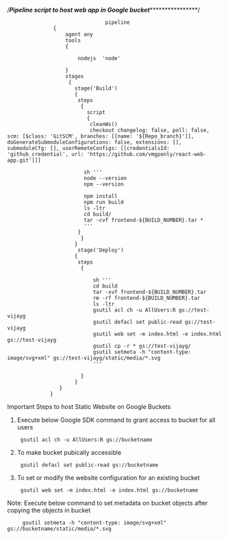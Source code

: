 /*********************************Pipeline script to host web app in Google bucket*************************************************/

                                    pipeline 
                   {
                       agent any    
                       tools
                       {
                           
                           nodejs  'node'

                       }
                       stages 
                        {
                          stage('Build') 
                          {
                           steps 
                            {
                              script
                              {   
                               cleanWs()
                               checkout changelog: false, poll: false, scm: [$class: 'GitSCM', branches: [[name: '${Repo_branch}']], doGenerateSubmoduleConfigurations: false, extensions: [], submoduleCfg: [], userRemoteConfigs: [[credentialsId: 'github_credential', url: 'https://github.com/vmgponly/react-web-app.git']]]
                             
                             sh '''
                             node --version
                             npm --version
                             
                             npm install
                             npm run build
                             ls -ltr
                             cd build/
                             tar -cvf frontend-${BUILD_NUMBER}.tar *
                             '''
                           }   
                            }
                          }
                           stage('Deploy') 
                          {
                           steps 
                            {

                                sh '''
                                cd build
                                tar -xvf frontend-${BUILD_NUMBER}.tar
                                rm -rf frontend-${BUILD_NUMBER}.tar
                                ls -ltr
                                gsutil acl ch -u AllUsers:R gs://test-vijayg
                                gsutil defacl set public-read gs://test-vijayg
                                gsutil web set -m index.html -e index.html gs://test-vijayg
                                gsutil cp -r * gs://test-vijayg/
                                gsutil setmeta -h "content-type: image/svg+xml" gs://test-vijayg/static/media/*.svg
                                '''
                             
                            }
                          }
                     }
                  }



Important Steps to host Static Website on Google Buckets 


1. Execute below Google SDK command to grant access to bucket for all users

        gsutil acl ch -u AllUsers:R gs://bucketname

2. To make bucket pubically accessible

        gsutil defacl set public-read gs://bucketname
        
3. To set or modify the website configuration for an existing bucket 

        gsutil web set -m index.html -e index.html gs://bucketname
        


Note: Execute below command to set metadata on bucket objects after copying the objects in bucket  
  
         gsutil setmeta -h "content-type: image/svg+xml" gs://bucketname/static/media/*.svg

